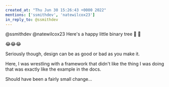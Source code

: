```yaml
---
created_at: "Thu Jun 30 15:26:43 +0000 2022"
mentions: ['ssmithdev', 'natewilcox23']
in_reply_to: @ssmithdev
---
```


@ssmithdev @natewilcox23 Here's a happy little binary tree 🌳 🌳

😂😂😂

Seriously though, design can be as good or bad as you make it.

Here, I was wrestling with a framework that didn't like the thing I was doing that was exactly like the example in the docs.

Should have been a fairly small change...